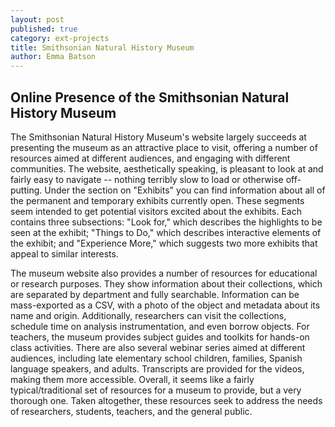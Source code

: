 ```yaml
---
layout: post
published: true
category: ext-projects
title: Smithsonian Natural History Museum
author: Emma Batson
---
```

## Online Presence of the Smithsonian Natural History Museum

The Smithsonian Natural History Museum's website largely succeeds at presenting the museum as an attractive place to visit, offering a number of resources aimed at different audiences, and engaging with different communities. The website, aesthetically speaking, is pleasant to look at and fairly easy to navigate -- nothing terribly slow to load or otherwise off-putting. Under the section on "Exhibits" you can find information about all of the permanent and temporary exhibits currently open. These segments seem intended to get potential visitors excited about the exhibits. Each contains three subsections: "Look for," which describes the highlights to be seen at the exhibit; "Things to Do," which describes interactive elements of the exhibit; and "Experience More," which suggests two more exhibits that appeal to similar interests.

The museum website also provides a number of resources for educational or research purposes. They show information about their collections, which are separated by department and fully searchable. Information can be mass-exported as a CSV, with a photo of the object and metadata about its name and origin. Additionally, researchers can visit the collections, schedule time on analysis instrumentation, and even borrow objects. For teachers, the museum provides subject guides and toolkits for hands-on class activities. There are also several webinar series aimed at different audiences, including late elementary school children, families, Spanish language speakers, and adults. Transcripts are provided for the videos, making them more accessible. Overall, it seems like a fairly typical/traditional set of resources for a museum to provide, but a very thorough one. Taken altogether, these resources seek to address the needs of researchers, students, teachers, and the general public.
